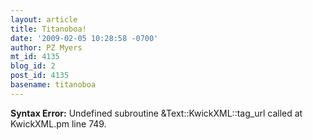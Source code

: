```yaml
---
layout: article
title: Titanoboa!
date: '2009-02-05 10:28:58 -0700'
author: PZ Myers
mt_id: 4135
blog_id: 2
post_id: 4135
basename: titanoboa
---
```

<p><strong>Syntax Error:</strong> Undefined subroutine &Text::KwickXML::tag_url called at KwickXML.pm line 749.
</p>
